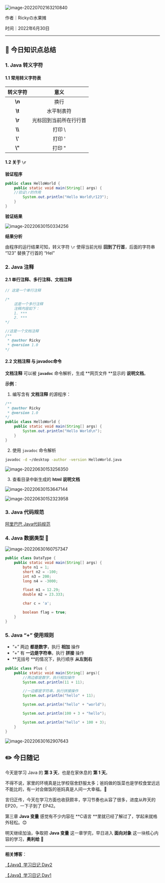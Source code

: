 ![image-20220702163210840](https://tva1.sinaimg.cn/large/e6c9d24ely1h3so0dh978j21du0l80vm.jpg)

作者｜Rickyの水果摊

时间｜2022年6月30日

---



## 🌈 今日知识点总结

### 1.  Java 转义字符

#### 1.1 常用转义字符表

| 转义字符 |          意义          |
| :------: | :--------------------: |
|  **\n**  |          换行          |
|  **\t**  |       水平制表符       |
|  **\r**  | 光标回到当前所在行行首 |
| **\\\\** |         打印 \         |
| **\\'**  |         打印 '         |
| **\\"**  |         打印 "         |



#### 1.2 关于 `\r` 

**验证程序**

```java
public class HelloWorld {
	public static void main(String[] args) {
    //验证\r的作用
		System.out.println("Hello World\r123");
	}
}
```

**验证结果**

![image-20220630150334256](https://tva1.sinaimg.cn/large/e6c9d24ely1h3qa7onrwdj21dc04g74p.jpg)

**结果分析**

由程序的运行结果可知，转义字符 `\r` 使得当前光标 **回到了行首**，后面的字符串 “123” 替换了行首的 “Hel”



### 2. Java 注释

#### 2.1 单行注释、多行注释、文档注释

```java
// 这是一个单行注释

/*
	这是一个多行注释
	注释内容如下：
	1. ***
	2. ***
*/

//这是一个文档注释
/**
 * @author Ricky
 * @version 1.0
*/
```

#### 2.2 文档注释 与 javadoc命令

**文档注释** 可以被 **`javadoc`** 命令解析，生成 **网页文件 **显示的 **说明文档**。

**示例**：

1. 编写含有 **文档注释** 的源程序：

```java
/**
 * @author Ricky
 * @version 1.0
*/
public class HelloWorld {
	public static void main(String[] args) {
		System.out.println("Hello World\n");
	}
}
```

2. 使用 `javadoc` 命令解析

```bash
javadoc -d ~/desktop -author -version HelloWorld.java
```

![image-20220630153256350](https://tva1.sinaimg.cn/large/e6c9d24ely1h3qb24ijsaj21gc0eejum.jpg)

3. 查看目录中新生成的 **html 说明文档**

![image-20220630153647144](https://tva1.sinaimg.cn/large/e6c9d24ely1h3qb646cuhj20hk0e4abc.jpg)

![image-20220630152323958](https://tva1.sinaimg.cn/large/e6c9d24ely1h3qas7aymxj21q90u0juc.jpg)



### 3. Java 代码规范

[阿里巴巴 Java代码规范](https://blog.csdn.net/qq_36178727/article/details/94047230?ops_request_misc=%257B%2522request%255Fid%2522%253A%2522165657483116782391814915%2522%252C%2522scm%2522%253A%252220140713.130102334..%2522%257D&request_id=165657483116782391814915&biz_id=0&utm_medium=distribute.pc_search_result.none-task-blog-2~all~sobaiduend~default-1-94047230-null-null.142^v26^pc_rank_34,157^v15^new_3&utm_term=Java%E4%BB%A3%E7%A0%81%E8%A7%84%E8%8C%83+%E9%98%BF%E9%87%8C&spm=1018.2226.3001.4187)



### 4. Java 数据类型 🔴

![image-20220630160757347](https://tva1.sinaimg.cn/large/e6c9d24ely1h3qc2k3qihj21ga0u0gqe.jpg)

```java
public class DataType {
    public static void main(String[] args) {
        byte n1 = 1;       
        short n2 = -100;
        int n3 = 200;
        long n4 = -3000;

        float m1 = 12.29;
        double m2 = 23.333;

        char c = 'a';

        boolean flag = true;
    }
}
```



### 5. Java “+” 使用规则

+ “+” 两边 **都是数字**，执行 **相加** 操作
+ “+” 有 **一边是字符串**，执行 **拼接** 操作
+ **无括号 **的情况下，执行顺序 **从左到右**

```java
public class Plus {
    public static void main(String[] args){
        //两边都是数字，执行相加操作
        System.out.println(11 + 11);

        //一边都是字符串，执行拼接操作
        System.out.println("hello" + 11);

        System.out.println("hello" + "world");

        System.out.println(100 + 3 + "hello");

        System.out.println("hello" + 100 + 3);
    }
}
```

![image-20220630162907643](https://tva1.sinaimg.cn/large/e6c9d24ely1h3qcol2b8lj219405eaa4.jpg)



## ✏️ 今日随记

今天是学习 Java 的 **第 3 天**，也是在家休息的 **第 1 天**。

不得不说，家里的环境真是比学校宿舍舒服太多；爸妈做的饭菜也是学校食堂远远不能比的，有一对会做饭的爸妈真是人间一大幸福。🥰

言归正传，今天在学习方面也收获颇丰，学习节奏也从容了很多，进度从昨天的 EP20，一下子到了 EP42。

第三章 **Java 变量** 感觉有不少内容在 **C语言 **里就已经了解过了，学起来就格外轻松。😊

明天继续加油，争取把 **Java 变量** 这一章学完，早日进入 **面向对象** 这一块核心内容的学习，**奥利给** 💪 

---

**相关博客**：

[【Java】学习日记 Day2](https://blog.csdn.net/qq_46025844/article/details/125531789?spm=1001.2014.3001.5502)

[【Java】学习日记 Day1](https://blog.csdn.net/qq_46025844/article/details/125508842?spm=1001.2014.3001.5502)

